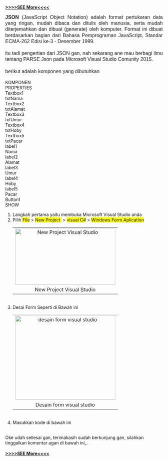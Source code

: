 <b> <a href="http://koding.blogmasfendi.com/2016/03/parse-json-pada-c-visual-studio.html" target="_blank">>>>>SEE More<<<<</a></b>
<div style="text-align: justify;">
<b style="background-color: white; color: #222222; font-family: arial, sans-serif; font-size: 16px; line-height: 19.2px;">JSON</b><span style="background-color: white; color: #222222; font-family: &quot;arial&quot; , sans-serif; font-size: 16px; line-height: 19.2px;">&nbsp;(JavaScript Object Notation) adalah format pertukaran data yang ringan, mudah dibaca dan ditulis oleh manusia, serta mudah diterjemahkan dan dibuat (generate) oleh komputer. Format ini dibuat berdasarkan bagian dari Bahasa Pemprograman JavaScript, Standar ECMA-262 Edisi ke-3 - Desember 1999.</span></div>
<div style="text-align: justify;">
<span style="background-color: white; color: #222222; font-family: &quot;arial&quot; , sans-serif; font-size: 16px; line-height: 19.2px;"><br /></span></div>
<div style="text-align: justify;">
<span style="background-color: white; color: #222222; font-family: &quot;arial&quot; , sans-serif; font-size: 16px; line-height: 19.2px;">itu tadi pengertian dari JSON gan, nah sekarang ane mau berbagi ilmu tentang PARSE Json pada Microsoft Visual Studio Comunity 2015.</span></div>
<div style="text-align: justify;">
<span style="background-color: white; color: #222222; font-family: &quot;arial&quot; , sans-serif; font-size: 16px; line-height: 19.2px;"><br /></span>
<span style="background-color: white; color: #222222; font-family: &quot;arial&quot; , sans-serif; font-size: 16px; line-height: 19.2px;">berikut adalah komponen yang dibutuhkan</span></div>
<br />
<div id="table">
<div class="header">
KOMPONEN</div>
<div class="header">
PROPERTIES</div>
<div class="isi">
Textbox1</div>
<div class="isi">
txtNama</div>
<div class="isi">
Textbox2</div>
<div class="isi">
txtAlamat</div>
<div class="isi">
Textbox3</div>
<div class="isi">
txtUmur</div>
<div class="isi">
Textbox4</div>
<div class="isi">
txtHoby</div>
<div class="isi">
Textbox5</div>
<div class="isi">
txtPacar</div>
<div class="isi">
label1</div>
<div class="isi">
Nama</div>
<div class="isi">
label2</div>
<div class="isi">
Alamat</div>
<div class="isi">
label3</div>
<div class="isi">
Umur</div>
<div class="isi">
label4</div>
<div class="isi">
Hoby</div>
<div class="isi">
label5</div>
<div class="isi">
Pacar</div>
<div class="isi">
Button1</div>
<div class="isi">
SHOW</div>
</div>
<ol>
<li>Langkah pertama yaitu membuka Microsoft Visual Studio anda</li>
<li>Pilih <span style="background-color: yellow;">File</span> &gt; <span style="background-color: yellow;">New Project </span><span style="background-color: white;">&nbsp;&gt; </span><span style="background-color: yellow;">visual C#</span><span style="background-color: white;"> &gt; </span><span style="background-color: yellow;">Windows Form Aplication</span></li>
<table align="center" cellpadding="0" cellspacing="0" class="tr-caption-container" style="margin-left: auto; margin-right: auto; text-align: center;"><tbody>
<tr><td style="text-align: center;"><a href="https://3.bp.blogspot.com/-ARgaB6SzBR4/VvYP_mH4s8I/AAAAAAAAAdw/iQO1x5nIWWsDJColc8ofvPsyFbS41TZ3w/s1600/Screenshot%2B%25288%2529.png" imageanchor="1" style="margin-left: auto; margin-right: auto;"><img alt="New Project Visual Studio" border="0" height="179" src="https://3.bp.blogspot.com/-ARgaB6SzBR4/VvYP_mH4s8I/AAAAAAAAAdw/iQO1x5nIWWsDJColc8ofvPsyFbS41TZ3w/s320/Screenshot%2B%25288%2529.png" title="New Project Visual Studio" width="320" /></a></td></tr>
<tr><td class="tr-caption" style="text-align: center;">New Project Visual Studio</td></tr>
</tbody></table>
<div class="separator" style="clear: both; text-align: center;">
<br /></div>
<div class="separator" style="clear: both; text-align: justify;">
</div>
<li>Desai Form Seperti di Bawah ini</li>
<table align="center" cellpadding="0" cellspacing="0" class="tr-caption-container" style="margin-left: auto; margin-right: auto; text-align: center;"><tbody>
<tr><td style="text-align: center;"><a href="https://4.bp.blogspot.com/-qRgoAQe6mt8/VvYQ9IXWw8I/AAAAAAAAAd4/n_p0y8rrOK4gyEdCO885ZZhhr7Q6IodpQ/s1600/desain%2Bform.PNG" imageanchor="1" style="margin-left: auto; margin-right: auto;"><img alt="desain form visual studio" border="0" height="268" src="https://4.bp.blogspot.com/-qRgoAQe6mt8/VvYQ9IXWw8I/AAAAAAAAAd4/n_p0y8rrOK4gyEdCO885ZZhhr7Q6IodpQ/s320/desain%2Bform.PNG" title="desain form visual studio" width="320" /></a></td></tr>
<tr><td class="tr-caption" style="text-align: center;">Desain form visual studio</td></tr>
</tbody></table>
<div class="separator" style="clear: both; text-align: center;">
<br /></div>
<div class="separator" style="clear: both; text-align: justify;">
</div>
<li>Masukkan kode di bawah ini</li>
</ol>
<div align="left">
<br />
Oke udah sellesai gan, terimakasih sudah berkunjung gan, silahkan tinggalkan komentar agan di bawah ini,..<br />
<br />
<b> <a href="http://koding.blogmasfendi.com/2016/03/parse-json-pada-c-visual-studio.html" target="_blank">>>>>SEE More<<<<</a></b>
